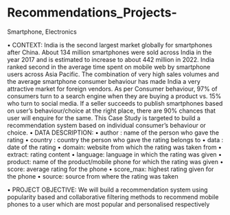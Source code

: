 # Recommendations_Projects-

 Smartphone, Electronics
 
• CONTEXT: India is the second largest market globally for smartphones after China. About 134 million smartphones were sold across India 
in the year 2017 and is estimated to increase to about 442 million in 2022. India ranked second in the average time spent on mobile web by 
smartphone users across Asia Pacific. The combination of very high sales volumes and the average smartphone consumer behaviour has 
made India a very attractive market for foreign vendors. As per Consumer behaviour, 97% of consumers turn to a search engine when they 
are buying a product vs. 15% who turn to social media. If a seller succeeds to publish smartphones based on user’s behaviour/choice at the 
right place, there are 90% chances that user will enquire for the same. This Case Study is targeted to build a recommendation system 
based on individual consumer’s behaviour or choice.
• DATA DESCRIPTION: 
• author : name of the person who gave the rating
• country : country the person who gave the rating belongs to
• data : date of the rating
• domain: website from which the rating was taken from
• extract: rating content
• language: language in which the rating was given
• product: name of the product/mobile phone for which the rating was given
• score: average rating for the phone
• score_max: highest rating given for the phone
• source: source from where the rating was taken

• PROJECT OBJECTIVE: We will build a recommendation system using popularity based and collaborative filtering methods to recommend 
mobile phones to a user which are most popular and personalised respectively
